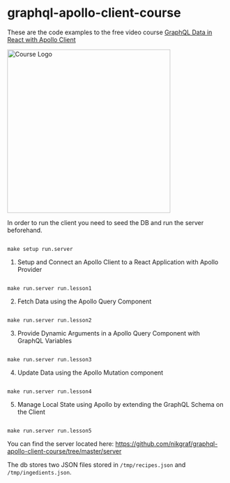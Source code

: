 # graphql-apollo-client-course

These are the code examples to the free video course [GraphQL Data in React with Apollo Client](https://egghead.io/courses/graphql-data-in-react-with-apollo-client)

[<img src="https://d2eip9sf3oo6c2.cloudfront.net/series/square_covers/000/000/231/full/EGH_Apollo-GraphQL-React_Final.png" alt="Course Logo" width="374" height="374"/>](https://egghead.io/courses/graphql-data-in-react-with-apollo-client)

In order to run the client you need to seed the DB and run the server beforehand.
```

make setup run.server

```

1. Setup and Connect an Apollo Client to a React Application with Apollo Provider

```

make run.server run.lesson1

```

2. Fetch Data using the Apollo Query Component
```

make run.server run.lesson2

```

3. Provide Dynamic Arguments in a Apollo Query Component with GraphQL Variables
```

make run.server run.lesson3

```

4. Update Data using the Apollo Mutation component
```

make run.server run.lesson4

```

5. Manage Local State using Apollo by extending the GraphQL Schema on the Client
```

make run.server run.lesson5

```

You can find the server located here: https://github.com/nikgraf/graphql-apollo-client-course/tree/master/server

The db stores two JSON files stored in `/tmp/recipes.json` and `/tmp/ingedients.json`.